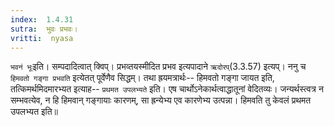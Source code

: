 ```yaml
---
index:  1.4.31
sutra:  भुवः प्रभवः।
vritti:  nyasa
---
```


`भवनं भूः`इति। सम्पदादित्वात् क्विप्। प्रभव्तयस्मीदित प्रभव इत्यपादाने `ऋदोरप्`(3.3.57) इत्यप्। ननु च `हिमवतो गङ्गा प्रभवति` इत्येतत् पूर्वेणैव सिद्धम्। तथा ह्रयमत्रार्थः-- हिमवतो गङ्गा जायत इति, तत्किमर्थमिदमारभ्यत इत्याह-- `प्रथमत उपलभ्यते` इति। एष चार्थोऽनेकार्थत्वाद्धातूनां वेदितव्यः। जन्यर्थस्त्वत्र न सम्भवत्येव, न हि हिमवान् गङ्गायाः कारणम्, सा ह्रन्येभ्य एव कारणेभ्य उत्पन्ना। हिमवति तु केवलं प्रथमत उपलभ्यत इति॥
